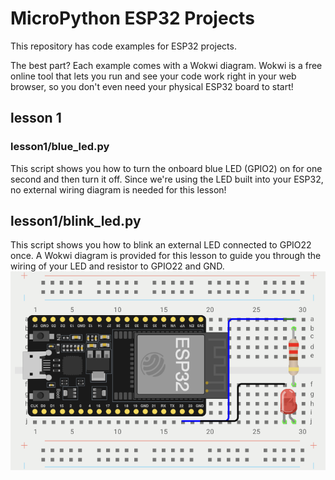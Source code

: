 # MicroPython ESP32 Projects

This repository has code examples for ESP32 projects.

The best part? Each example comes with a Wokwi diagram. Wokwi is a free online tool that lets you run and see your code work right in your web browser, so you don't even need your physical ESP32 board to start!

## lesson 1
### lesson1/blue_led.py

This script shows you how to turn the onboard blue LED (GPIO2) on for one second and then turn it off. Since we're using the LED built into your ESP32, no external wiring diagram is needed for this lesson!

## lesson1/blink_led.py

This script shows you how to blink an external LED connected to GPIO22 once. A Wokwi diagram is provided for this lesson to guide you through the wiring of your LED and resistor to GPIO22 and GND.
![blink_led](/images/blink_led.png)
